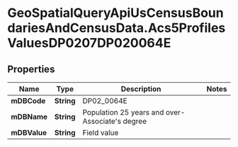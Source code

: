 # GeoSpatialQueryApiUsCensusBoundariesAndCensusData.Acs5ProfilesValuesDP0207DP020064E

## Properties

Name | Type | Description | Notes
------------ | ------------- | ------------- | -------------
**mDBCode** | **String** | DP02_0064E | 
**mDBName** | **String** | Population 25 years and over- Associate&#39;s degree | 
**mDBValue** | **String** | Field value | 


